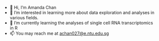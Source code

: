 - 👋 Hi, I’m Amanda Chan 
- 👀 I’m interested in learning more about data exploration and analyses in various fields. 
- 💞️ I’m currently learning the analyses of single cell RNA transcriptomics in R
- 📫 You may reach me at achan027@e.ntu.edu.sg

<!---
achan027/achan027 is a ✨ special ✨ repository because its `README.md` (this file) appears on your GitHub profile.
You can click the Preview link to take a look at your changes.
--->

